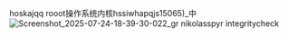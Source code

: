 hoskajqq rooot操作系统内核hssiwhapqjs15065)_中![Screenshot_2025-07-24-18-39-30-022_gr nikolasspyr integritycheck](https://github.com/user-attachments/assets/e7687c44-e664-4e48-9975-fc85aa214d35)

